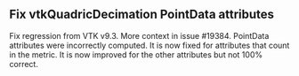 ## Fix vtkQuadricDecimation PointData attributes

Fix regression from VTK v9.3. More context in issue #19384.
PointData attributes were incorrectly computed.
It is now fixed for attributes that count in the metric.
It is now improved for the other attributes but not 100% correct.
